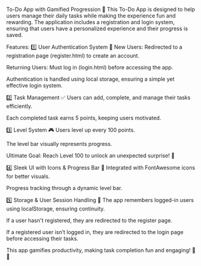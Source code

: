 To-Do App with Gamified Progression 🚀
This To-Do App is designed to help users manage their daily tasks while making the experience fun and rewarding. The application includes a registration and login system, ensuring that users have a personalized experience and their progress is saved.

Features:
1️⃣ User Authentication System 🔐
New Users: Redirected to a registration page (register.html) to create an account.

Returning Users: Must log in (login.html) before accessing the app.

Authentication is handled using local storage, ensuring a simple yet effective login system.

2️⃣ Task Management ✅
Users can add, complete, and manage their tasks efficiently.

Each completed task earns 5 points, keeping users motivated.

3️⃣ Level System 🎮
Users level up every 100 points.

The level bar visually represents progress.

Ultimate Goal: Reach Level 100 to unlock an unexpected surprise! 🎁

4️⃣ Sleek UI with Icons & Progress Bar 🎨
Integrated with FontAwesome icons for better visuals.

Progress tracking through a dynamic level bar.

5️⃣ Storage & User Session Handling 📂
The app remembers logged-in users using localStorage, ensuring continuity.

If a user hasn't registered, they are redirected to the register page.

If a registered user isn’t logged in, they are redirected to the login page before accessing their tasks.

This app gamifies productivity, making task completion fun and engaging! 🎯🔥







